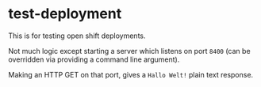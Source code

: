 # test-deployment
This is for testing open shift deployments.

Not much logic except starting a server which listens on port `8400` (can be overridden via providing a command line argument).

Making an HTTP GET on that port, gives a `Hallo Welt!` plain text response. 
